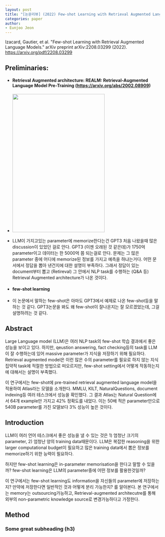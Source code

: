 ```yaml
---
layout: post
title: "[논문리뷰] (2022) Few-shot Learning with Retrieval Augmented Language Models"
categories: paper
author:
- Eunjoo Jeon
---
```


Izacard, Gautier, et al. "Few-shot Learning with Retrieval Augmented Language Models." arXiv preprint arXiv:2208.03299 (2022).
https://arxiv.org/pdf/2208.03299

## Preliminaries:
- #### Retrieval Augmented architecture: REALM: Retrieval-Augmented Language Model Pre-Training (https://arxiv.org/abs/2002.08909)
- <img height="450" src="C:\Users\LG\PycharmProjects\fig1.png" width="300"/>
- LLM이 가지고있는 parameter에 memorize한다는건 GPT3 처음 나왔을때 많은 discussion이 있었던 걸로 안다. GPT3 (이젠 오래된 것 같은데)가 1750억 parameter이고 데이터는 한 5000억 쯤 되는걸로 안다. 문제는 그 많은 parameter 중에 어디에 memorize된 정보를 가지고 예측을 하냐는거다. 어떤 문서에서 정답을 뽑아 낸건지에 대한 설명이 부족하다. 그래서 정답이 있는 document부터 뽑고 (Retireval) 그 안에서 NLP task를 수행하는 (Q&A 등) Retrieval Augmented architecture가 나온 것이다.

- #### few-shot learning
- 이 논문에서 말하는 few-shot은 아마도 GPT3에서 예제로 나온 few-shot등을 말하는 것 같다. GPT3논문을 봐도 왜 few-shot이 잘나온지는 잘 모르겠었는데, 그걸 설명하려는 것 같다.


## Abstract
Large Language model (LLM)은 여러 NLP task의 few-shot 학습 결과에서 좋은 성능을 보이고 있다. 하지만, qeustion answering, fact checking등의 task를 LLM이 잘 수행하는데 있어 massive parameter가 지식을 저장하기 위해 필요하다. Retrieval augmented model은 이런 많은 수의 parameter를 필요로 하지 않는 지식 집약적 task에 적절한 방법으로 떠오르지만, few-shot setting에서 어떻게 작동하는지에 대해서는 설명이 부족했다. 

이 연구에서는 few-shot에 pre-trained retrieval augmented language model을 적용하여 Atlas라는 모델을 소개한다. MMLU, KILT, NaturalQuestions, document indexing등 여러 테스크에서 성능을 확인했다. 그 결과 Atlas는 Natural Question에서 64개 example만 가지고 42% 정확도를 내었다. 이는 50배 적은 parameter만으로 540B parameter를 가진 모델보다 3% 성능이 높은 것이다. 

## Introduction 
LLM이 여러 언어 테스크에서 좋은 성능을 낼 수 있는 것은 1) 엄청난 크기의 parameter, 2) 엄청난 양의 training data때문이다. LLM은 복잡한 reasoning을 위한 larger computational budget이 필요하고 많은 training data에서 뽑은 정보를 memorize하기 위한 능력이 필요하다. 

하지만 few-shot learning은 in-parameter memorisation을 한다고 말할 수 있을까? few-shot learning은 LLM의 parameter중에 어떤 정보를 활용한것일까? 

이 연구에서는 few-shot learning도 information을 자신들의 parameter에 저장하는지? 만약에 저장한다면 일반적인 것과 어떻게 분리 가능한지? 를 알아본다. 본 연구에서는 memory는 outsourcing가능하고, Retrieval-augmented architecutre를 통해 외부의 non-parametric knowledge source로 변경가능하다고 가정한다.

## Method

### Some great subheading (h3)
